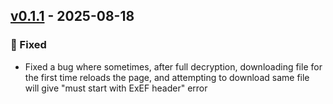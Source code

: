 ## [v0.1.1](https://github.com/PhotonicGluon/Excalibur/tree/v0.1.1) - 2025-08-18

### 🔧 Fixed

- Fixed a bug where sometimes, after full decryption, downloading file for the first time reloads the page, and attempting to download same file will give "must start with ExEF header" error
